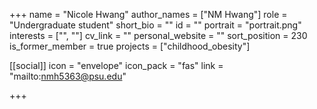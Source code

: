 +++
name = "Nicole Hwang"
author_names = ["NM Hwang"]
role = "Undergraduate student"
short_bio = ""
id = ""
portrait = "portrait.png"
interests = ["", ""]
cv_link = ""
personal_website = ""
sort_position = 230
is_former_member = true
projects = ["childhood_obesity"]

[[social]]
    icon = "envelope"
    icon_pack = "fas"
    link = "mailto:nmh5363@psu.edu"

+++

